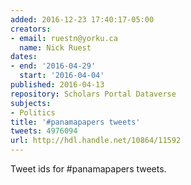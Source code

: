 ```yaml
---
added: 2016-12-23 17:40:17-05:00
creators:
- email: ruestn@yorku.ca
  name: Nick Ruest
dates:
- end: '2016-04-29'
  start: '2016-04-04'
published: 2016-04-13
repository: Scholars Portal Dataverse
subjects:
- Politics
title: '#panamapapers tweets'
tweets: 4976094
url: http://hdl.handle.net/10864/11592
---
```


Tweet ids for #panamapapers tweets.
